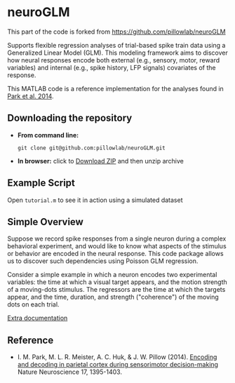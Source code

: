 neuroGLM
=========================
This part of the code is forked from https://github.com/pillowlab/neuroGLM

Supports flexible regression analyses of trial-based spike train data
using a Generalized Linear Model (GLM). This modeling framework aims
to discover how neural responses encode both external (e.g., sensory,
motor, reward variables) and internal (e.g., spike history, LFP
signals) covariates of the response.

This MATLAB code is a reference implementation for the analyses found
in [Park et al. 2014](http://pillowlab.princeton.edu/pubs/abs_ParkI_NN14.html).


Downloading the repository
------------

- **From command line:**

     ```git clone git@github.com:pillowlab/neuroGLM.git```

- **In browser:**   click to
  [Download ZIP](https://github.com/pillowlab/neuroGLM/archive/master.zip)
  and then unzip archive


Example Script
-
Open ``tutorial.m`` to see it in action using a simulated dataset


Simple Overview
-------------

Suppose we record spike responses from a single neuron during a
complex behavioral experiment, and would like to know what aspects of
the stimulus or behavior are encoded in the neural response. This code
package allows us to discover such dependencies using Poisson GLM
regression.

Consider a simple example in which a neuron encodes two experimental
variables: the time at which a visual target appears, and the motion
strength of a moving-dots stimulus. The regressors are
the time at which the targets appear, and the time,
duration, and strength ("coherence") of the moving dots on each
trial.   

[Extra documentation](docs/tutorial.md)

## Reference

- I. M. Park, M. L. R. Meister, A. C. Huk, &  J. W. Pillow
 (2014).
 [Encoding and decoding in parietal cortex during sensorimotor decision-making](http://pillowlab.princeton.edu/pubs/abs_ParkI_NN14.html) Nature Neuroscience 17, 1395-1403.
